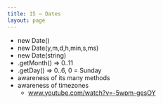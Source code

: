 ```yaml
---
title: 15 – Dates
layout: page
---
```


- new Date()
- new Date(y,m,d,h,min,s,ms)
- new Date(string)
- .getMonth() => 0..11
- .getDay() => 0..6, 0 = Sunday
- awareness of its many methods
- awareness of timezones
  - www.youtube.com/watch?v=-5wpm-gesOY

